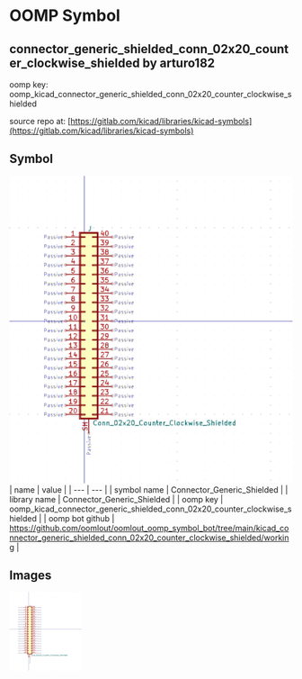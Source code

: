 # OOMP Symbol  
## connector_generic_shielded_conn_02x20_counter_clockwise_shielded  by arturo182  
  
oomp key: oomp_kicad_connector_generic_shielded_conn_02x20_counter_clockwise_shielded  
  
source repo at: [https://gitlab.com/kicad/libraries/kicad-symbols](https://gitlab.com/kicad/libraries/kicad-symbols)  
## Symbol  
  
[![working.png](working_600.png)](working.png)  
| name | value | 
| --- | --- | 
| symbol name | Connector_Generic_Shielded | 
| library name | Connector_Generic_Shielded | 
| oomp key | oomp_kicad_connector_generic_shielded_conn_02x20_counter_clockwise_shielded | 
| oomp bot github | https://github.com/oomlout/oomlout_oomp_symbol_bot/tree/main/kicad_connector_generic_shielded_conn_02x20_counter_clockwise_shielded/working | 
## Images  
  
[![working.png](working_140.png)](working.png)  
